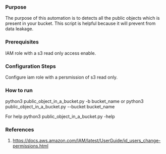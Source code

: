 ### Purpose
 The purpose of this automation is to detects all the public objects which is present in your bucket. This script is helpful because it will prevent from data leakage.

### Prerequisites
IAM role with a s3 read only access enable.

### Configuration Steps
Configure iam role with a persmission of s3 read only.

### How to run
python3 public_object_in_a_bucket.py -b bucket_name
or
python3 public_object_in_a_bucket.py --bucket bucket_name

For help 
python3 public_object_in_a_bucket.py -help

### References
1. https://docs.aws.amazon.com/IAM/latest/UserGuide/id_users_change-permissions.html
